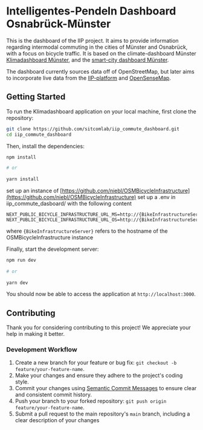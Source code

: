 # Intelligentes-Pendeln Dashboard Osnabrück-Münster

This is the dashboard of the IIP project. It aims to provide information regarding intermodal commuting in the cities of Münster and Osnabrück, with a focus on bicycle traffic. It is based on the climate-dashboard Münster [Klimadashboard Münster](https://gitlab.opencode.de/smart-city-muenster/klimadashboard-muenster), and the [smart-city dashboard Münster](https://github.com/lorenzomorning/smart-city-dashboard/tree/main).

The dashboard currently sources data off of OpenStreetMap, but later aims to incorporate live data from the [IIP-platform](https://www.intelligent-pendeln.de/) and [OpenSenseMap](https://opensensemap.org/). 

## Getting Started

To run the Klimadashboard application on your local machine, first clone the repository:
```bash
git clone https://github.com/sitcomlab/iip_commute_dashboard.git
cd iip_commute_dashboard
```

Then, install the dependencies:

```bash
npm install

# or
 
yarn install
```

set up an instance of [https://github.com/niebl/OSMBicycleInfrastructure](https://github.com/niebl/OSMBicycleInfrastructure)
set up a .env in iip_commute_dasboard/ with the following content
```
NEXT_PUBLIC_BICYCLE_INFRASTRUCTURE_URL_MS=http://{BikeInfrastructureServer}/bicycleinfrastructure_MS
NEXT_PUBLIC_BICYCLE_INFRASTRUCTURE_URL_OS=http://{BikeInfrastructureServer}:3001/bicycleinfrastructure_OS
```
where `{BikeInfrastructureServer}` refers to the hostname of the OSMBicycleInfrastructure instance

Finally, start the development server:

```bash
npm run dev
 
# or
 
yarn dev
```

You should now be able to access the application at `http://localhost:3000`.

## Contributing

Thank you for considering contributing to this project! We appreciate your help in making it better.

### Development Workflow

1. Create a new branch for your feature or bug fix: `git checkout -b feature/your-feature-name`.
2. Make your changes and ensure they adhere to the project's coding style.
3. Commit your changes using [Semantic Commit Messages](https://semantic-release.gitbook.io/semantic-release/#commit-message-format) to ensure clear and consistent commit history.
4. Push your branch to your forked repository: `git push origin feature/your-feature-name`.
5. Submit a pull request to the main repository's `main` branch, including a clear description of your changes
